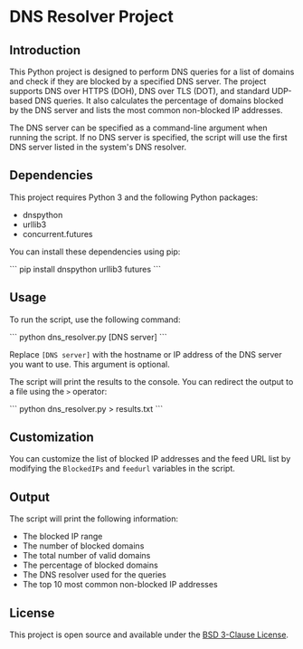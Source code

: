 # DNS Resolver Project

## Introduction

This Python project is designed to perform DNS queries for a list of domains and check if they are blocked by a specified DNS server. The project supports DNS over HTTPS (DOH), DNS over TLS (DOT), and standard UDP-based DNS queries. It also calculates the percentage of domains blocked by the DNS server and lists the most common non-blocked IP addresses.

The DNS server can be specified as a command-line argument when running the script. If no DNS server is specified, the script will use the first DNS server listed in the system's DNS resolver.

## Dependencies

This project requires Python 3 and the following Python packages:

- dnspython
- urllib3
- concurrent.futures

You can install these dependencies using pip:

\`\`\`
pip install dnspython urllib3 futures
\`\`\`

## Usage

To run the script, use the following command:

\`\`\`
python dns_resolver.py [DNS server]
\`\`\`

Replace `[DNS server]` with the hostname or IP address of the DNS server you want to use. This argument is optional.

The script will print the results to the console. You can redirect the output to a file using the `>` operator:

\`\`\`
python dns_resolver.py > results.txt
\`\`\`

## Customization

You can customize the list of blocked IP addresses and the feed URL list by modifying the `BlockedIPs` and `feedurl` variables in the script.

## Output

The script will print the following information:

- The blocked IP range
- The number of blocked domains
- The total number of valid domains
- The percentage of blocked domains
- The DNS resolver used for the queries
- The top 10 most common non-blocked IP addresses

## License

This project is open source and available under the [BSD 3-Clause License](LICENSE).

